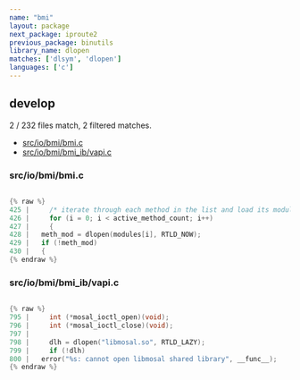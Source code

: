 ```yaml
---
name: "bmi"
layout: package
next_package: iproute2
previous_package: binutils
library_name: dlopen
matches: ['dlsym', 'dlopen']
languages: ['c']
---
```

## develop
2 / 232 files match, 2 filtered matches.

 - [src/io/bmi/bmi.c](#srciobmibmic)
 - [src/io/bmi/bmi_ib/vapi.c](#srciobmibmi_ibvapic)

### src/io/bmi/bmi.c

```c

{% raw %}
425 |     /* iterate through each method in the list and load its module */
426 |     for (i = 0; i < active_method_count; i++)
427 |     {
428 | 	meth_mod = dlopen(modules[i], RTLD_NOW);
429 | 	if (!meth_mod)
430 | 	{
{% endraw %}

```
### src/io/bmi/bmi_ib/vapi.c

```c

{% raw %}
795 |     int (*mosal_ioctl_open)(void);
796 |     int (*mosal_ioctl_close)(void);
797 | 
798 |     dlh = dlopen("libmosal.so", RTLD_LAZY);
799 |     if (!dlh)
800 | 	error("%s: cannot open libmosal shared library", __func__);
{% endraw %}

```
